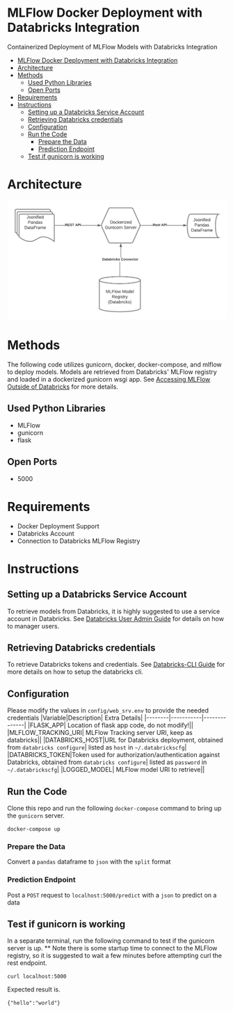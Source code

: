 # MLFlow Docker Deployment with Databricks Integration

Containerized Deployment of MLFlow Models with Databricks Integration

- [MLFlow Docker Deployment with Databricks Integration](#mlflow-docker-deployment-with-databricks-integration)
- [Architecture](#architecture)
- [Methods](#methods)
  - [Used Python Libraries](#used-python-libraries)
  - [Open Ports](#open-ports)
- [Requirements](#requirements)
- [Instructions](#instructions)
  - [Setting up a Databricks Service Account](#setting-up-a-databricks-service-account)
  - [Retrieving Databricks credentials](#retrieving-databricks-credentials)
  - [Configuration](#configuration)
  - [Run the Code](#run-the-code)
    - [Prepare the Data](#prepare-the-data)
    - [Prediction Endpoint](#prediction-endpoint)
  - [Test if gunicorn is working](#test-if-gunicorn-is-working)

# Architecture

![mlflow_architecture](https://raw.githubusercontent.com/brickmeister/mlflow_docker/main/images/MLFlow%20Docker%20Deployment.png)

# Methods

The following code utilizes gunicorn, docker, docker-compose, and mlflow to deploy models. Models are retrieved from Databricks' MLFlow registry and loaded in a dockerized gunicorn wsgi app. See [Accessing MLFlow Outside of Databricks](https://docs.databricks.com/applications/mlflow/access-hosted-tracking-server.html) for more details.

## Used Python Libraries

* MLFlow
* gunicorn
* flask

## Open Ports

* 5000

# Requirements

* Docker Deployment Support
* Databricks Account
* Connection to Databricks MLFlow Registry

# Instructions

## Setting up a Databricks Service Account

To retrieve models from Databricks, it is highly suggested to use a service account in Databricks. See [Databricks User Admin Guide](https://docs.databricks.com/administration-guide/users-groups/users.html) for details on how to manager users.

## Retrieving Databricks credentials

To retrieve Databricks tokens and credentials. See [Databricks-CLI Guide](https://docs.databricks.com/dev-tools/cli/index.html) for more details on how to setup the databricks cli.

## Configuration

Please modify the values in `config/web_srv.env` to provide the needed credentials
|Variable|Description| Extra Details|
|--------|-----------|--------------|
|FLASK_APP| Location of flask app code, do not modify!||
|MLFLOW_TRACKING_URI| MLFlow Tracking server URI, keep as databricks||
|DATABRICKS_HOST|URL for Databricks deployment, obtained from `databricks configure`| listed as `host` in `~/.databrickscfg`|
|DATABRICKS_TOKEN|Token used for authorization/authentication against Databricks, obtained from `databricks configure`| listed as `password` in `~/.databrickscfg`|
|LOGGED_MODEL| MLFlow model URI to retrieve||

## Run the Code

Clone this repo and run the following `docker-compose` command to bring up the `gunicorn` server.

```
docker-compose up
```

### Prepare the Data
Convert a `pandas` dataframe to `json` with the `split` format

### Prediction Endpoint
Post a `POST` request to `localhost:5000/predict` with a `json` to predict on a data

## Test if gunicorn is working

In a separate terminal, run the following command to test if the gunicorn server is up. ** Note there is some startup time to connect to the MLFlow registry, so it is suggested to wait a few minutes before attempting curl the rest endpoint.

```
curl localhost:5000
```

Expected result is.
```
{"hello":"world"}
```